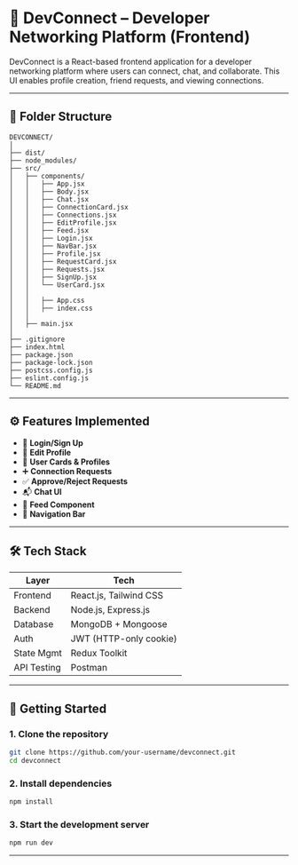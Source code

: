 # 👥 DevConnect – Developer Networking Platform (Frontend)

DevConnect is a React-based frontend application for a developer networking platform where users can connect, chat, and collaborate. This UI enables profile creation, friend requests, and viewing connections.

---

## 🧩 Folder Structure

```
DEVCONNECT/
│
├── dist/                     
├── node_modules/
├── src/
│   ├── components/           
│   │   ├── App.jsx
│   │   ├── Body.jsx
│   │   ├── Chat.jsx
│   │   ├── ConnectionCard.jsx
│   │   ├── Connections.jsx
│   │   ├── EditProfile.jsx
│   │   ├── Feed.jsx
│   │   ├── Login.jsx
│   │   ├── NavBar.jsx
│   │   ├── Profile.jsx
│   │   ├── RequestCard.jsx
│   │   ├── Requests.jsx
│   │   ├── SignUp.jsx
│   │   └── UserCard.jsx
│   │
│   │   ├── App.css
│   │   ├── index.css
│   │
│   ├── main.jsx              
│
├── .gitignore
├── index.html                
├── package.json
├── package-lock.json
├── postcss.config.js
├── eslint.config.js
└── README.md               
```

---

## ⚙️ Features Implemented

- 🔐 **Login/Sign Up**
- 📝 **Edit Profile**
- 👥 **User Cards & Profiles**
- ➕ **Connection Requests**
- ✅ **Approve/Reject Requests**
- 📬 **Chat UI**
- 📰 **Feed Component**
- 🧭 **Navigation Bar**


---

## 🛠️ Tech Stack

| Layer        | Tech                    |
|--------------|-------------------------|
| Frontend     | React.js, Tailwind CSS  |
| Backend      | Node.js, Express.js     |
| Database     | MongoDB + Mongoose      |
| Auth         | JWT (HTTP-only cookie)  |
| State Mgmt   | Redux Toolkit           |
| API Testing  | Postman                 |

---

## 🚀 Getting Started

### 1. Clone the repository

```bash
git clone https://github.com/your-username/devconnect.git
cd devconnect
```

### 2. Install dependencies

```bash
npm install
```

### 3. Start the development server

```bash
npm run dev
```

---





